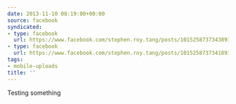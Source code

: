 ```yaml
---
date: 2013-11-10 08:19:00+00:00
source: facebook
syndicated:
- type: facebook
  url: https://www.facebook.com/stephen.roy.tang/posts/10152587373438912:0
- type: facebook
  url: https://www.facebook.com/stephen.roy.tang/posts/10152587373418912
tags:
- mobile-uploads
title: ''
---
```


Testing something
